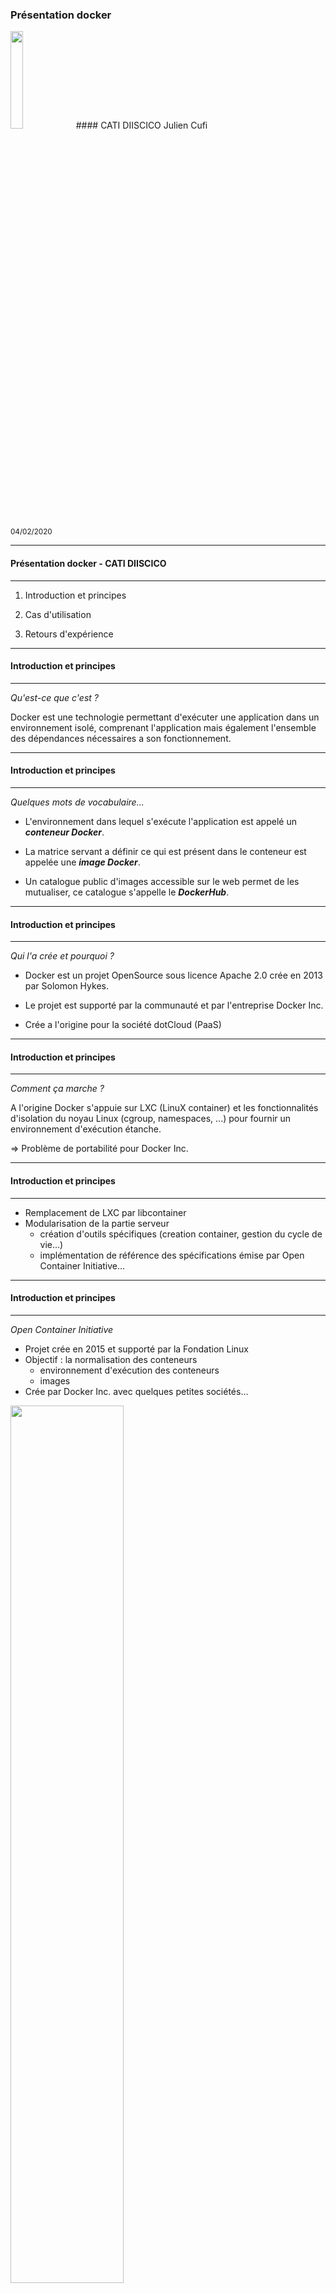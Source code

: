 <link href="https://fonts.googleapis.com/css?family=Roboto+Condensed" rel="stylesheet" />
<style>
.reveal section img.logo{
    box-shadow: 0px 0px 0px; !important;
}
.reveal section img {
    border: 0px;
}
.reveal pre{
        box-shadow: 0px 0px 0px;
}
.reveal,
.reveal h1,
.reveal h2,
.reveal h3,
.reveal h4,
.reveal h5,
.reveal h6 {
  /*font-family: "Fira Sans";*/
  font-family: 'Roboto Condensed', sans-serif, Arial, Helvetica;
  color: black; 
}
.reduced{
    font-size:0.9em !important;
}
.exp{
    font-size:0.5em !important;
}
.hum{
    font-size:0.3em !important;
}
</style>

### Présentation docker 
<img src="./docker-whale.jpeg" class="logo" height="20%" width="20%">
#### CATI DIISCICO 
Julien Cufi

<small>04/02/2020</small>
<!-- .slide: class="center" -->
---
#### Présentation docker - CATI DIISCICO 
---------------------

1. Introduction et principes

2. Cas d'utilisation

3. Retours d'expérience


---
#### Introduction et principes
---------------------

*Qu'est-ce que c'est ?*

Docker est une technologie permettant d'exécuter une application dans un environnement isolé, comprenant l'application mais également l'ensemble des dépendances nécessaires a son fonctionnement.

---
#### Introduction et principes
---------------------
*Quelques mots de vocabulaire...*

* L'environnement dans lequel s'exécute l'application est appelé un ***conteneur Docker***.

* La matrice servant a définir ce qui est présent dans le conteneur est appelée une ***image Docker***.

* Un catalogue public d'images accessible sur le web permet de les mutualiser, ce catalogue s'appelle le ***DockerHub***.

---
#### Introduction et principes
---------------------
*Qui l'a crée et pourquoi ?*

* Docker est un projet OpenSource sous licence Apache 2.0 crée en 2013 par Solomon Hykes.

* Le projet est supporté par la communauté et par l'entreprise Docker Inc.

* Crée a l'origine pour la société dotCloud (PaaS)

---
#### Introduction et principes
---------------------

*Comment ça marche ?*

A l'origine Docker s'appuie sur LXC (LinuX container) et les fonctionnalités d'isolation du noyau Linux (cgroup, namespaces, ...) pour fournir un environnement d'exécution étanche.

&rArr; Problème de portabilité pour Docker Inc.
<!-- .element: class="fragment" -->

<!--Parmis ces fonctionnalités citons les espaces de nom Linux (isolation du système de fichier, des processus, du  réseau), et les groupes de contrôle (limitation des ressources)-->

---
#### Introduction et principes
---------------------

* Remplacement de LXC par libcontainer
* Modularisation de la partie serveur
    * création d'outils spécifiques (creation container, gestion du cycle de vie...)
    * implémentation de référence des spécifications émise par Open Container Initiative...

---
#### Introduction et principes
---------------------

*Open Container Initiative* 

* Projet crée en 2015 et supporté par la Fondation Linux 
* Objectif : la normalisation des conteneurs 
    + environnement d'exécution des conteneurs
    + images 
* Crée par Docker Inc. avec quelques petites sociétés...

<!-- .element: class="reduced" -->
<img src="./open_container_project.png" height="60%" width="60%">

---

*Je fais déjà ça avec mes machines virtuelles !*

Dans une machine virtuelle, on simule une machine (ie. toute la partie hardware) et chaque machine virtuelle a son propre système d'exploitation &rArr; Surcoût
<!-- .element: class="reduced" -->

<img src="./Blog.-Are-containers-..VM-Image-1.png" height="70%" width="70%">

*Container Model VS VM Model*
<!-- .element: class="reduced" -->
---
#### Introduction et principes
---------------------

*Comment je l'utilise ?*

* Docker est disponible sur Linux / Windows / Mac (VM)
    &rArr; requiert une version de windows avec Hyperviseur
* Deux versions EE et CE (&ne; niveaux de support)
* On l'utilisera au travers de lignes de commandes

---
#### Introduction et principes
---------------------

![](./engine-components-flow.png)

<small>Docker s'appuie sur une architecture client/serveur, un client en ligne de commande envoie des instructions (via une API REST) au serveur (daemon docker / docker engine).</small>

---
*passons à la pratique...* 

<!--<iframe src="https://giphy.com/embed/JIX9t2j0ZTN9S" width="480" height="480" frameBorder="0" class="giphy-embed" allowFullScreen></iframe>-->
<!-- .slide: class="center" -->

---
#### Cas d'utilisation
---------------------

Deux cas d'utilisation 

* Pour l'admin sys qui souhaite tirer parti de Docker pour installer un logiciel et le tester

* Pour le développeur qui souhaite diffuser un logiciel

---
#### Cas d'utilisation
---------------------
*Quelques commandes de base*

```bash 
# Télécharger une image
$ docker image pull <image>

# Démarrer un conteneur
$ docker container run <image>

# Lister les conteneurs démarrés
$ docker container ps

# Stopper un conteneur
$ docker container stop <nom conteneur>

# Supprimer un conteneur 
$ docker container rm <nom conteneur>
```
<!-- .slide: class="reduced" -->

---
#### Docker : 1<sup class="exp">er</sup> cas d'utilisation
---------------------

>Je souhaite démarrer une base postgres v12 pour effectuer quelques tests.

* Recherche d'une image existante sur DockerHub
(https://hub.docker.com/)

* Le DockerHub contient 
    * des images officielles : vérifiées par Docker et à jour
    * des images non-officielles : le Far West

<!-- .slide: class="reduced" -->


---
#### Docker : 1<sup class="exp">er</sup> cas d'utilisation
---------------------

<img src="./dockerhub2.png" height="100%" width="100%">

*Capture du site DockerHub*

---
#### Docker : 1<sup class="exp">er</sup> cas d'utilisation
---------------------

Démarrage d'un conteneur basé sur l'image postgres:12

```bash 
$ docker container run -it postgres:12
Unable to find image 'postgres:12' locally
12: Pulling from library/postgres
8ec398bc0356: Downloading [====>]  11.72MB/27.09MB
65a7b8e7c8f7: Download complete
b7a5676ed96c: Download complete
```
Le client demande le démarrage d'un conteneur, le serveur ne connaissant pas l'image il interroge le DockerHub et la télécharge.

---
#### Docker : 1<sup class="exp">er</sup> cas d'utilisation
---------------------

Une fois l'image téléchargé le conteneur est démarré,
la base est prête a être utilisée

```bash 
PostgreSQL init process complete; ready for start up.
listening on IPv4 address "0.0.0.0", port 5432
database system is ready to accept connections
```

&rArr; Youpi ?
<!-- .element: class="fragment" -->

---
#### Docker : 1<sup class="exp">er</sup> cas d'utilisation
---------------------

*Quelques particularités sur les conteneurs*

* Isolé de l'hôte *par défaut* 
    * Pas de communication réseau
    * Pas de partage de données
* Monoprocessus
* Doit être considéré comme éphémère
    * Le conteneur s'arrête lorsque le processus s'arrête
    * Données stockées dans le conteneur de manière temporaire

---
#### Docker : 1<sup class="exp">er</sup> cas d'utilisation
---------------------

*On recommence*

```bash 
# Création d'un volume 
$docker volume create pgdata
pgdata
# Lancement du conteneur
$docker container run -it 
                      -p 5432:5432 
                      -v pgdata:/var/lib/postgresql/data postgres:12
```
-p 5432:5432 <br/>
&rArr; Association de port hôte/conteneur
<!-- .element: class="fragment" -->

-v pgdata:/var/lib/postgresql/data postgres:12<br/>
&rArr; Montage d'un volume partagé
<!-- .element: class="fragment" -->

<!-- .slide: class="reduced" -->

---
#### Docker : 1<sup class="exp">er</sup> cas d'utilisation
---------------------

*Pour les curieux*

```bash
$ docker volume inspect pgdata
[ 
    {
        "CreatedAt": "2019-02-26T17:12:59+01:00",
        "Driver": "local",
        "Labels": {},
        "Mountpoint": "/var/lib/docker/volumes/pgdata/_data",
        "Name": "pgdata",
        "Options": {},
        "Scope": "local"
    }
]
$ ls /var/lib/docker/volumes/pgdata/_data
postgresql.conf base     pg_commit_ts  pg_ident.conf  pg_notify
...
```
<!-- .slide: class="reduced" -->
Remarque : la suppression du conteneur n'entraine pas la suppression du volume.

---
#### Docker : 2<sup class="exp">eme</sup> cas d'utilisation
---------------------

>  J'ai implémenté un algorithme, je souhaite le mettre a disposition.

Objectif : 
Faciliter la reproductibilité des résultats en minimisant les étapes d'installation* du logiciel

&rArr; Nécessite de créer une image Docker propre à son logiciel

<span class="hum">* mais il y en aura toujours </span>

<!-- .slide: class="reduced" -->

---
#### Docker : Création d'image 1/4
---------------------

* Une image docker est un fichier texte nommé Dockerfile respectant un language propre a Docker

* On peut "hériter" d'autres images existantes pour les étendre

* Il contient l'ensemble des instructions nécessaires a l'installation du logiciel

* Il est nécessaire de compiler le fichier Dockerfile pour l'utiliser

* L'image réalisée peut rester en local (sans être partagée sur le DockerHub)
<!-- .slide: class="reduced" -->

---
#### Docker : Création d'image 2/4
---------------------

Exemple de fichier Dockerfile :

```docker
FROM ubuntu:latest 
RUN apt-get update && \
    apt-get install -y cowsay
ENTRYPOINT ["/usr/games/cowsay"]
```

* FROM : Indique de quelle image existante l'on hérite
* RUN  : Permet de lancer des commandes d'installation
* ENTRYPOINT : Définit le point d'entrée du conteneur


---
#### Docker : Création d'image 3/4
---------------------
Compilation de l'image :

```bash
$ docker image build -t cow .
Step 1/3 : FROM ubuntu:latest                                 
 ---> dd6f76d9cc90                                            
Step 2/3 : RUN apt-get update &&     apt-get install -y cowsay
 ---> Running in 9a0c163a5579
...
Step 3/3 : ENTRYPOINT ["/usr/games/cowsay"]
 ---> Running in c17aa839e8a8
Removing intermediate container c17aa839e8a8
 ---> 000e5e657c8d
Successfully built 000e5e657c8d
Successfully tagged cow:latest
```
<!-- .slide: class="reduced" -->

---
#### Docker : Création d'image 4/4
---------------------

Utilisation de l'image
```bash
$ docker container run cow "Je suis une vache"
 ___________________                
< Je suis une vache >               
 -------------------                
        \   ^__^                    
         \  (oo)\_______            
            (__)\       )\/\        
                ||----w |           
                ||     ||           
```
<!-- .slide: class="reduced" -->

---
#### Docker : 2<sup class="exp">eme</sup> cas d'utilisation
---------------------

>  J'ai implémenté un algorithme, je souhaite le mettre a disposition.

Cette implémentation requiert :
* un jeu de données de test
* une version de java, de maven / ant

---
#### Docker : 2<sup class="exp">eme</sup> cas d'utilisation
---------------------

```docker
# Le fichier Dockerfile
FROM maven:3.6.2-jdk-8
RUN mkdir -p /app/results && \
    mkdir -p /app/src && \
    mkdir -p /app/data
COPY data /app/data
COPY src /app/src/
COPY pom.xml build.xml /app/
RUN gzip -d /app/data/FoodOnAgroPortalImport2.nq.gz && \
    chmod -R 755 /app
WORKDIR /app
CMD ["mvn", "package", "exec:java", ..."]
VOLUME [ "/app/results"]
```

```docker
# Installation du logiciel
$ docker image build -t align-tool .
# Lancement du logiciel sous linux
$ docker container run --rm -it -v ${pwd}/results:/app/results align-tool
# sous windows
$ docker container run --rm -it -v %cd%/results:/app/results align-tool
```
<!-- .slide: class="reduced" -->

---
#### Retour d'expérience
---------------------

Notre besoin :
* Mise en place de deux plateformes (test et production) avec nos applications
* Automatiser l'installation
    * applications web JAVA, Ruby, Python
    * base de données relationnelles, sémantiques, NoSQL
    * serveur de calcul R
* Mutualiser les installations
* Gérer "proprement" les différentes versions des dépendances (ex: JAVA)
<!-- .slide: class="reduced" -->

---
#### Retour d'expérience
---------------------
* Complexité
    * Unix : lu, parlé, écrit
    * Problèmes liés au fait que docker soit monoprocessus
    * Impossibilité de charger des modules dans le kernel (modprobe)
    * Beaucoup de commandes ...
* Projet en constante évolution

---
#### Retour d'expérience
---------------------
* Bonnes pratiques (communes)
    * Bon sens : Ne pas récupérer aveuglement des images sur le DockerHub
    * Ne pas monter la racine / dans le conteneur
    * Groupe et utilisateurs dédiés
    * Ne pas surcharger le conteneur avec des paquets inutiles
    * Logiciel à maintenir à jour

---
#### Retour d'expérience
---------------------

* Sécurité 
    * Nécessiterait une présentation dédiée!
    * Ne nous affranchit pas du respect des règles de sécurité en vigueur
    * Docker requiert des droits élevés : les conteneurs sont executés par root

    &rArr; Directive USER dans le DockerFile, configuration du serveur dockeremap
    
---

Merci de votre attention !

Des questions ?

<!-- .slide: class="center" -->
---
#### Liens
---------------------


* Documentation Docker : https://docs.docker.com/
* Docker security bench : https://github.com/docker/docker-bench-security
* Lien vers projet Docker OpenSource : https://github.com/moby
* Lien RedHat "VM vs container" : https://www.redhat.com/fr/topics/containers/whats-a-linux-container
* Lien vers Open Container Initiative : https://www.opencontainers.org/


<!-- .slide: class="reduced" -->
---
#### Annexe AUFS
---------------------
```bash
$ docker image pull mongo
Using default tag: latest
latest: Pulling from library/mongo
5c939e3a4d10: Pull complete
c63719cdbe7a: Pull complete
...
Digest: sha256:a1681be5c90348e576966
Status: Downloaded newer image for mongo:latest
```
* Une image est décomposée en couches
* L'union des différentes couches produit la couche finale sur laquelle l'application s'executera
* AUFS (Advanced multi layered Unification FileSystem)
* Docker utilise un drive spécifique pour écrire dans ce FS
&rArr; Eviter les IO sur AUFS : peu performant mieux vaut privilégier l'écriture dans des volumes 
<!-- .slide: class="reduced" -->


---
#### Annexe Docker compose
---------------------

* En pratique on a besoin : 
    * de passer des paramètres au conteneur (plusieurs volumes, ports, nom, réseau...)
    * de démarrer plusieurs conteneurs avec des relations de dépendances


&rArr; Difficilement réalisable en ligne de commande...
<!-- .element: class="fragment" -->

Solution : docker-compose
<!-- .element: class="fragment" -->

---
#### Annexe Docker compose
---------------------
```docker
version: "3.0"
services:
  centos-efactor:
    container_name: tomcat-efactor
    image: centos-efactor:latest    
    networks:
      - ico-network
    depends_on:
      - centos-rserve
  centos-rserve:
    image: centos-rserve:latest
    volumes:
      - rserve:/usr/local/efactor/rserve
    networks:
      - ico-network 
```
*Extrait d'un fichier docker-compose.yml*
<!-- .slide: class="reduced" -->

```bash
# Lancement des conteneurs
$ docker-compose up
```
---
#### Annexe Docker compose
---------------------

![](./docker-efactor.png)

![](./legende.png)

